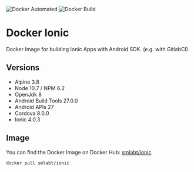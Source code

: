 ![Docker Automated](https://img.shields.io/docker/automated/smlabt/ionic.svg)
![Docker Build](https://img.shields.io/docker/build/smlabt/ionic.svg)

# Docker Ionic
Docker Image for building Ionic Apps with Android SDK. (e.g. with GitlabCI)
## Versions
- Alpine 3.8
- Node 10.7 / NPM 6.2
- OpenJdk 8
- Android Build Tools 27.0.0
- Android APIs 27
- Cordova 8.0.0
- Ionic 4.0.3
## Image
You can find the Docker Image on Docker Hub: [smlabt/ionic](https://hub.docker.com/r/smlabt/ionic/)
```
docker pull smlabt/ionic
```
